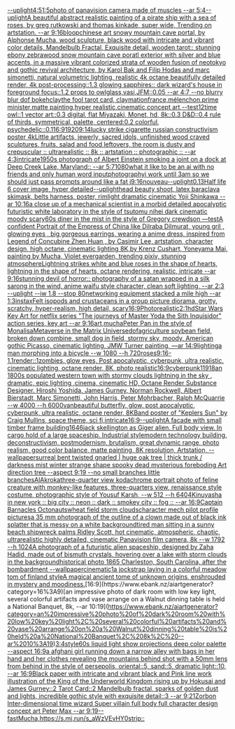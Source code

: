 [--uplight](https://www.ebank.nz/aiartgenerator?category=--uplight)[4:5](https://www.ebank.nz/aiartgenerator?category=4%3A5)[1:5](https://www.ebank.nz/aiartgenerator?category=1%3A5)[photo of panavision camera made of muscles --ar 5:4](https://www.ebank.nz/aiartgenerator?category=photo%20of%20panavision%20camera%20made%20of%20muscles%20--ar%205%3A4)[--uplight](https://www.ebank.nz/aiartgenerator?category=--uplight)[A beautiful abstract realistic painting of a pirate ship with a sea of roses, by greg rutkowski and thomas kinkade, super wide, Trending on artstation. --ar 9:16](https://www.ebank.nz/aiartgenerator?category=A%20beautiful%20abstract%20realistic%20painting%20of%20a%20pirate%20ship%20with%20a%20sea%20of%20roses%2C%20by%20greg%20rutkowski%20and%20thomas%20kinkade%2C%20super%20wide%2C%20Trending%20on%20artstation.%20--ar%209%3A16)[bloop](https://www.ebank.nz/aiartgenerator?category=bloop)[chinese art snowy mountain cave portal, by Alphonse Mucha, wood sculpture, black wood with intricate and vibrant color details, Mandelbulb Fractal, Exquisite detail, wooden tarot:: stunning ebony zebrawood snow mountain cave poratl exterior with silver and blue accents, in a massive vibrant colorized strata of wooden fusion of neotokyo and gothic revival architecture, by Karol Bak and Filip Hodas and marc simonetti, natural volumetric lighting, realistic 4k octane beautifully detailed render, 4k post-processing::1.3 glowing sapphires:: dark wizard's house in foreground focus::1.2 props to owlglass,vasi,JFM::0.05 --ar 4:7  --no blurry blur dof bokeh](https://www.ebank.nz/aiartgenerator?category=chinese%20art%20snowy%20mountain%20cave%20portal%2C%20by%20Alphonse%20Mucha%2C%20wood%20sculpture%2C%20black%20wood%20with%20intricate%20and%20vibrant%20color%20details%2C%20Mandelbulb%20Fractal%2C%20Exquisite%20detail%2C%20wooden%20tarot%3A%3A%20stunning%20ebony%20zebrawood%20snow%20mountain%20cave%20poratl%20exterior%20with%20silver%20and%20blue%20accents%2C%20in%20a%20massive%20vibrant%20colorized%20strata%20of%20wooden%20fusion%20of%20neotokyo%20and%20gothic%20revival%20architecture%2C%20by%20Karol%20Bak%20and%20Filip%20Hodas%20and%20marc%20simonetti%2C%20natural%20volumetric%20lighting%2C%20realistic%204k%20octane%20beautifully%20detailed%20render%2C%204k%20post-processing%3A%3A1.3%20glowing%20sapphires%3A%3A%20dark%20wizard%27s%20house%20in%20foreground%20focus%3A%3A1.2%20props%20to%20owlglass%2Cvasi%2CJFM%3A%3A0.05%20--ar%204%3A7%20%20--no%20blurry%20blur%20dof%20bokeh)[clay](https://www.ebank.nz/aiartgenerator?category=clay)[the fool tarot card, claymation](https://www.ebank.nz/aiartgenerator?category=the%20fool%20tarot%20card%2C%20claymation)[france,mélenchon,prime minister,matte painting,hyper realistic,cinematic,concept art,](https://www.ebank.nz/aiartgenerator?category=france%2Cm%C3%A9lenchon%2Cprime%20minister%2Cmatte%20painting%2Chyper%20realistic%2Ccinematic%2Cconcept%20art%2C)[--test](https://www.ebank.nz/aiartgenerator?category=--test)[12](https://www.ebank.nz/aiartgenerator?category=12)[time owl::1 vector art::0.3 digital, flat Miyazaki, Monet, hd, 8k::0.3 D&D::0.4 rule of thirds, symmetrical, palette, centered:0.2 colorful, psychedelic::0.1](https://www.ebank.nz/aiartgenerator?category=time%20owl%3A%3A1%20vector%20art%3A%3A0.3%20digital%2C%20flat%20Miyazaki%2C%20Monet%2C%20hd%2C%208k%3A%3A0.3%20D%26D%3A%3A0.4%20rule%20of%20thirds%2C%20symmetrical%2C%20palette%2C%20centered%3A0.2%20colorful%2C%20psychedelic%3A%3A0.1)[16:9](https://www.ebank.nz/aiartgenerator?category=16%3A9)[1920](https://www.ebank.nz/aiartgenerator?category=1920)[9:14](https://www.ebank.nz/aiartgenerator?category=9%3A14)[lucky strike cigarette russian constructivism poster 4k](https://www.ebank.nz/aiartgenerator?category=lucky%20strike%20cigarette%20russian%20constructivism%20poster%204k)[Little artifacts, jewerly, sacred idols, unfinished wood craved sculptures, fruits, salad and food leftovers, the room is dusty and crepuscular :: ultrarealistic :: 8k :: artstation :: photographic :: --ar 4:3](https://www.ebank.nz/aiartgenerator?category=Little%20artifacts%2C%20jewerly%2C%20sacred%20idols%2C%20unfinished%20wood%20craved%20sculptures%2C%20fruits%2C%20salad%20and%20food%20leftovers%2C%20the%20room%20is%20dusty%20and%20crepuscular%20%3A%3A%20ultrarealistic%20%3A%3A%208k%20%3A%3A%20artstation%20%3A%3A%20photographic%20%3A%3A%20--ar%204%3A3)[intricate](https://www.ebank.nz/aiartgenerator?category=intricate)[1950s photograph of Albert Einstein smoking a joint on a dock at Deep Creek Lake, Maryland:: --ar 5:7](https://www.ebank.nz/aiartgenerator?category=1950s%20photograph%20of%20Albert%20Einstein%20smoking%20a%20joint%20on%20a%20dock%20at%20Deep%20Creek%20Lake%2C%20Maryland%3A%3A%20--ar%205%3A7)[1080](https://www.ebank.nz/aiartgenerator?category=1080)[what it like to be an ai with no friends and only human word input](https://www.ebank.nz/aiartgenerator?category=what%20it%20like%20to%20be%20an%20ai%20with%20no%20friends%20and%20only%20human%20word%20input)[photography](https://www.ebank.nz/aiartgenerator?category=photography)[i work until 3am so we should just pass prompts around like a fat j](https://www.ebank.nz/aiartgenerator?category=i%20work%20until%203am%20so%20we%20should%20just%20pass%20prompts%20around%20like%20a%20fat%20j)[9:16](https://www.ebank.nz/aiartgenerator?category=9%3A16)[nouveau](https://www.ebank.nz/aiartgenerator?category=nouveau)[--uplight](https://www.ebank.nz/aiartgenerator?category=--uplight)[0.13](https://www.ebank.nz/aiartgenerator?category=0.13)[Half life 6 cover image, hyper detailed](https://www.ebank.nz/aiartgenerator?category=Half%20life%206%20cover%20image%2C%20hyper%20detailed)[--uplight](https://www.ebank.nz/aiartgenerator?category=--uplight)[head beauty shoot, latex baraclava skimask, belts harness, poster, rimlight dramatic cinematic Yoji Shinkawa --ar 10:16](https://www.ebank.nz/aiartgenerator?category=head%20beauty%20shoot%2C%20latex%20baraclava%20skimask%2C%20belts%20harness%2C%20poster%2C%20rimlight%20dramatic%20cinematic%20Yoji%20Shinkawa%20--ar%2010%3A16)[a close up of a mechanical scientist in a morbid detailed apocalyptic futuristic white laboratory in the style of tsutomu nihei dark cinematic moody scary](https://www.ebank.nz/aiartgenerator?category=a%20close%20up%20of%20a%20mechanical%20scientist%20in%20a%20morbid%20detailed%20apocalyptic%20futuristic%20white%20laboratory%20in%20the%20style%20of%20tsutomu%20nihei%20dark%20cinematic%20moody%20scary)[60s diner in the mist in the style of Gregory crewdson —test](https://www.ebank.nz/aiartgenerator?category=60s%20diner%20in%20the%20mist%20in%20the%20style%20of%20Gregory%20crewdson%20%E2%80%94test)[A confident Portrait of the Empress of China like Dilraba Dilmurat,  young gril , glowing eyes , big gorgeous earrings, wearing a anime dress, inspired from Legend of Concubine Zhen Huan , by Casimir Lee, artstation, character design, high octane, cinematic lighting 8K,by Krenz Cushart, Yoneyama Mai, painting by Mucha, Violet evergarden, trending pixiv, stunning atmosphere](https://www.ebank.nz/aiartgenerator?category=A%20confident%20Portrait%20of%20the%20Empress%20of%20China%20like%20Dilraba%20Dilmurat%2C%20%20young%20gril%20%2C%20glowing%20eyes%20%2C%20big%20gorgeous%20earrings%2C%20wearing%20a%20anime%20dress%2C%20inspired%20from%20Legend%20of%20Concubine%20Zhen%20Huan%20%2C%20by%20Casimir%20Lee%2C%20artstation%2C%20character%20design%2C%20high%20octane%2C%20cinematic%20lighting%208K%2Cby%20Krenz%20Cushart%2C%20Yoneyama%20Mai%2C%20painting%20by%20Mucha%2C%20Violet%20evergarden%2C%20trending%20pixiv%2C%20stunning%20atmosphere)[Lightning strikes white and blue roses in the shape of hearts, lightning in the shape of hearts, octane rendering, realistic, intricate --ar 9:16](https://www.ebank.nz/aiartgenerator?category=Lightning%20strikes%20white%20and%20blue%20roses%20in%20the%20shape%20of%20hearts%2C%20lightning%20in%20the%20shape%20of%20hearts%2C%20octane%20rendering%2C%20realistic%2C%20intricate%20--ar%209%3A16)[stunning devil of horror:: photography of a satan wrapped in a silk sarong in the wind, anime waifu style character, clean soft lighting, --ar 2:3 --uplight --iw 1.8 --stop 80](https://www.ebank.nz/aiartgenerator?category=stunning%20devil%20of%20horror%3A%3A%20photography%20of%20a%20satan%20wrapped%20in%20a%20silk%20sarong%20in%20the%20wind%2C%20anime%20waifu%20style%20character%2C%20clean%20soft%20lighting%2C%20--ar%202%3A3%20--uplight%20--iw%201.8%20--stop%2080)[networking equipment stacked a mile high --ar 1:3](https://www.ebank.nz/aiartgenerator?category=networking%20equipment%20stacked%20a%20mile%20high%20--ar%201%3A3)[instax](https://www.ebank.nz/aiartgenerator?category=instax)[Felt isopods and crustaceans in a group picture diorama, grotty, scratchy, hyper-realism, high detail, scary](https://www.ebank.nz/aiartgenerator?category=Felt%20isopods%20and%20crustaceans%20in%20a%20group%20picture%20diorama%2C%20grotty%2C%20scratchy%2C%20hyper-realism%2C%20high%20detail%2C%20scary)[16:9](https://www.ebank.nz/aiartgenerator?category=16%3A9)[Photorealistic](https://www.ebank.nz/aiartgenerator?category=Photorealistic)[2:1](https://www.ebank.nz/aiartgenerator?category=2%3A1)[hd](https://www.ebank.nz/aiartgenerator?category=hd)[Star Wars Key Art for netflix series "The journeys of Master Yoda the Sith Inquisidor" action series, key art --ar 9:16](https://www.ebank.nz/aiartgenerator?category=Star%20Wars%20Key%20Art%20for%20netflix%20series%20%22The%20journeys%20of%20Master%20Yoda%20the%20Sith%20Inquisidor%22%20action%20series%2C%20key%20art%20--ar%209%3A16)[art,](https://www.ebank.nz/aiartgenerator?category=art%2C)[mucha](https://www.ebank.nz/aiartgenerator?category=mucha)[Peter Pan in the style of Monalisa](https://www.ebank.nz/aiartgenerator?category=Peter%20Pan%20in%20the%20style%20of%20Monalisa)[Metaverse in the Matrix Universe](https://www.ebank.nz/aiartgenerator?category=Metaverse%20in%20the%20Matrix%20Universe)[dof](https://www.ebank.nz/aiartgenerator?category=dof)[agriculture soybean field, broken down combine, small dog in field, stormy sky, moody,  American gothic Picasso, cinematic lighting, JMW Turner painting, —ar 14:9](https://www.ebank.nz/aiartgenerator?category=agriculture%20soybean%20field%2C%20broken%20down%20combine%2C%20small%20dog%20in%20field%2C%20stormy%20sky%2C%20moody%2C%20%20American%20gothic%20Picasso%2C%20cinematic%20lighting%2C%20JMW%20Turner%20painting%2C%20%E2%80%94ar%2014%3A9)[lighting](https://www.ebank.nz/aiartgenerator?category=lighting)[a man morphing into a bicycle --w 1080 --h 720](https://www.ebank.nz/aiartgenerator?category=a%20man%20morphing%20into%20a%20bicycle%20--w%201080%20--h%20720)[roses](https://www.ebank.nz/aiartgenerator?category=roses)[9:16](https://www.ebank.nz/aiartgenerator?category=9%3A16)[-1.1](https://www.ebank.nz/aiartgenerator?category=-1.1)[render::1](https://www.ebank.nz/aiartgenerator?category=render%3A%3A1)[zombies, glow eyes, Post apocalyptic, cyberpunk, ultra realistic, cinematic lighting, octane render, 8K, photo realistic](https://www.ebank.nz/aiartgenerator?category=zombies%2C%20glow%20eyes%2C%20Post%20apocalyptic%2C%20cyberpunk%2C%20ultra%20realistic%2C%20cinematic%20lighting%2C%20octane%20render%2C%208K%2C%20photo%20realistic)[16:9](https://www.ebank.nz/aiartgenerator?category=16%3A9)[cyberpunk](https://www.ebank.nz/aiartgenerator?category=cyberpunk)[11918](https://www.ebank.nz/aiartgenerator?category=11918)[an 1800s populated western town with stormy clouds lightning in the sky , dramatic, epic lighting ,cinema, cinematic HD, Octane Render Substance Designer. Hiroshi Yoshida, James Gurney, Norman Rockwell, Albert Bierstadt, Marc Simonetti, John Harris, Peter Mohrbacher, Ralph McQuarrie --w 4000 --h 6000](https://www.ebank.nz/aiartgenerator?category=an%201800s%20populated%20western%20town%20with%20stormy%20clouds%20lightning%20in%20the%20sky%20%2C%20dramatic%2C%20epic%20lighting%20%2Ccinema%2C%20cinematic%20HD%2C%20Octane%20Render%20Substance%20Designer.%20Hiroshi%20Yoshida%2C%20James%20Gurney%2C%20Norman%20Rockwell%2C%20Albert%20Bierstadt%2C%20Marc%20Simonetti%2C%20John%20Harris%2C%20Peter%20Mohrbacher%2C%20Ralph%20McQuarrie%20--w%204000%20--h%206000)[van](https://www.ebank.nz/aiartgenerator?category=van)[beautiful butterfly, glow, post apocalyptic, cyberpunk, ultra realistic, octane render, 8K](https://www.ebank.nz/aiartgenerator?category=beautiful%20butterfly%2C%20glow%2C%20post%20apocalyptic%2C%20cyberpunk%2C%20ultra%20realistic%2C%20octane%20render%2C%208K)[Band poster of "Keplers Sun" by Craig Mullins, space theme, sci fi,](https://www.ebank.nz/aiartgenerator?category=Band%20poster%20of%20%22Keplers%20Sun%22%20by%20Craig%20Mullins%2C%20space%20theme%2C%20sci%20fi%2C)[intricate](https://www.ebank.nz/aiartgenerator?category=intricate)[16:9](https://www.ebank.nz/aiartgenerator?category=16%3A9)[--uplight](https://www.ebank.nz/aiartgenerator?category=--uplight)[A facade with small timber frame building](https://www.ebank.nz/aiartgenerator?category=A%20facade%20with%20small%20timber%20frame%20building)[1646](https://www.ebank.nz/aiartgenerator?category=1646)[jack skellington as Giger alien. Full body view. In cargo hold of a large spaceship. Industrial style](https://www.ebank.nz/aiartgenerator?category=jack%20skellington%20as%20Giger%20alien.%20Full%20body%20view.%20In%20cargo%20hold%20of%20a%20large%20spaceship.%20Industrial%20style)[modern technology building, deconstructivism, postmodernism, brutalism, great dynamic range, photo realism, good color balance, matte painting, 8K resolution, Artstation, --wallpaper](https://www.ebank.nz/aiartgenerator?category=modern%20technology%20building%2C%20deconstructivism%2C%20postmodernism%2C%20brutalism%2C%20great%20dynamic%20range%2C%20photo%20realism%2C%20good%20color%20balance%2C%20matte%20painting%2C%208K%20resolution%2C%20Artstation%2C%20--wallpaper)[surreal bent twisted gnarled | huge oak tree | thick trunk / darkness mist winter strange shape spooky dead mysterious foreboding Art direction tree --aspect 9:19 --no small branches little branches](https://www.ebank.nz/aiartgenerator?category=surreal%20bent%20twisted%20gnarled%20%7C%20huge%20oak%20tree%20%7C%20thick%20trunk%20/%20darkness%20mist%20winter%20strange%20shape%20spooky%20dead%20mysterious%20foreboding%20Art%20direction%20tree%20--aspect%209%3A19%20--no%20small%20branches%20little%20branches)[AlAkroka](https://www.ebank.nz/aiartgenerator?category=AlAkroka)[three-quarter view kodachrome portrait photo of feline creature with monkey-like features, three-quarters view, renaissance style costume, photographic style of Yousuf Karsh, --w 512 --h 640](https://www.ebank.nz/aiartgenerator?category=three-quarter%20view%20kodachrome%20portrait%20photo%20of%20feline%20creature%20with%20monkey-like%20features%2C%20three-quarters%20view%2C%20renaissance%20style%20costume%2C%20photographic%20style%20of%20Yousuf%20Karsh%2C%20--w%20512%20--h%20640)[4K](https://www.ebank.nz/aiartgenerator?category=4K)[inuyasha in new york :: big city :: neon :: dark :: smokey city :: fog :: --ar 16:9](https://www.ebank.nz/aiartgenerator?category=inuyasha%20in%20new%20york%20%3A%3A%20big%20city%20%3A%3A%20neon%20%3A%3A%20dark%20%3A%3A%20smokey%20city%20%3A%3A%20fog%20%3A%3A%20--ar%2016%3A9)[Captain Barnacles Octonauts](https://www.ebank.nz/aiartgenerator?category=Captain%20Barnacles%20Octonauts)[wheat field storm clouds](https://www.ebank.nz/aiartgenerator?category=wheat%20field%20storm%20clouds)[character mech pilot profile pictures](https://www.ebank.nz/aiartgenerator?category=character%20mech%20pilot%20profile%20pictures)[a 35 mm photograph of the outline of a clown made out of black ink splatter that is messy on a white background](https://www.ebank.nz/aiartgenerator?category=a%2035%20mm%20photograph%20of%20the%20outline%20of%20a%20clown%20made%20out%20of%20black%20ink%20splatter%20that%20is%20messy%20on%20a%20white%20background)[tired man sitting in a sunny beach shipwreck palms Ridley Scott, hot cinematic, atmospheric, chaotic, ultrarealistic highly detailed, cinematic Panavision film camera, 8k --w 1792 --h 1024](https://www.ebank.nz/aiartgenerator?category=tired%20man%20sitting%20in%20a%20sunny%20beach%20shipwreck%20palms%20Ridley%20Scott%2C%20hot%20cinematic%2C%20atmospheric%2C%20chaotic%2C%20ultrarealistic%20highly%20detailed%2C%20cinematic%20Panavision%20film%20camera%2C%208k%20--w%201792%20--h%201024)[A photograph of a futuristic alien spaceship, designed by Zaha Hadid, made out of bismuth crystals, hovering over a lake with storm clouds in the background](https://www.ebank.nz/aiartgenerator?category=A%20photograph%20of%20a%20futuristic%20alien%20spaceship%2C%20designed%20by%20Zaha%20Hadid%2C%20made%20out%20of%20bismuth%20crystals%2C%20hovering%20over%20a%20lake%20with%20storm%20clouds%20in%20the%20background)[historical photo 1865 Charleston, South Carolina, after the bombardment --wallpaper](https://www.ebank.nz/aiartgenerator?category=historical%20photo%201865%20Charleston%2C%20South%20Carolina%2C%20after%20the%20bombardment%20--wallpaper)[cinematic](https://www.ebank.nz/aiartgenerator?category=cinematic)[1](https://www.ebank.nz/aiartgenerator?category=1)[a jockstrap laying in a colorful meadow tom of finland style](https://www.ebank.nz/aiartgenerator?category=a%20jockstrap%20laying%20in%20a%20colorful%20meadow%20tom%20of%20finland%20style)[A magical ancient tome of unknown origins, enshrouded in mystery and moodiness.](https://www.ebank.nz/aiartgenerator?category=A%20magical%20ancient%20tome%20of%20unknown%20origins%2C%20enshrouded%20in%20mystery%20and%20moodiness.)[16:9](https://www.ebank.nz/aiartgenerator?category=16%3A9)[an impressive photo of dark room with low key light, several colorful artifacts and vase arrange on a Walnut dinning table is held a National Banquet, 8k, --ar 10:19](https://www.ebank.nz/aiartgenerator?category=an%20impressive%20photo%20of%20dark%20room%20with%20low%20key%20light%2C%20several%20colorful%20artifacts%20and%20vase%20arrange%20on%20a%20Walnut%20dinning%20table%20is%20held%20a%20National%20Banquet%2C%208k%2C%20--ar%2010%3A19)[3:4](https://www.ebank.nz/aiartgenerator?category=3%3A4)[style](https://www.ebank.nz/aiartgenerator?category=style)[60s liquid light show projections deep color palette --aspect 16:9](https://www.ebank.nz/aiartgenerator?category=60s%20liquid%20light%20show%20projections%20deep%20color%20palette%20--aspect%2016%3A9)[a afghani girl running down a narrow alley with bags in her hand and her clothes revealing the mountains behind shot with a 50mm lens from behind in the style of persepolis, oriental::5, sand::5, dramatic light::10,  --ar 16:9](https://www.ebank.nz/aiartgenerator?category=a%20afghani%20girl%20running%20down%20a%20narrow%20alley%20with%20bags%20in%20her%20hand%20and%20her%20clothes%20revealing%20the%20mountains%20behind%20shot%20with%20a%2050mm%20lens%20from%20behind%20in%20the%20style%20of%20persepolis%2C%20oriental%3A%3A5%2C%20sand%3A%3A5%2C%20dramatic%20light%3A%3A10%2C%20%20--ar%2016%3A9)[Black paper with intricate and vibrant black and Pink line work illustration of the King of the Underworld Kingdom rising up by Hokusai and James Gurney::2 Tarot Card::2 Mandelbulb fractal, sparks of golden dust and lights, incredible gothic style with exquisite detail::3 --ar 9:21](https://www.ebank.nz/aiartgenerator?category=Black%20paper%20with%20intricate%20and%20vibrant%20black%20and%20Pink%20line%20work%20illustration%20of%20the%20King%20of%20the%20Underworld%20Kingdom%20rising%20up%20by%20Hokusai%20and%20James%20Gurney%3A%3A2%20Tarot%20Card%3A%3A2%20Mandelbulb%20fractal%2C%20sparks%20of%20golden%20dust%20and%20lights%2C%20incredible%20gothic%20style%20with%20exquisite%20detail%3A%3A3%20--ar%209%3A21)[Zorbon Inter-dimensional time wizard Super villain full body full character design concept art Peter Max  --ar 9:19](https://www.ebank.nz/aiartgenerator?category=Zorbon%20Inter-dimensional%20time%20wizard%20Super%20villain%20full%20body%20full%20character%20design%20concept%20art%20Peter%20Max%20%20--ar%209%3A19)[--fast](https://www.ebank.nz/aiartgenerator?category=--fast)[Mucha,](https://www.ebank.nz/aiartgenerator?category=Mucha%2C)[<https://s.mj.run/s_aWzVEvHY0>](https://www.ebank.nz/aiartgenerator?category=%3Chttps%3A//s.mj.run/s_aWzVEvHY0%3E)[strip::](https://www.ebank.nz/aiartgenerator?category=strip%3A%3A)